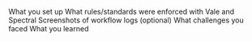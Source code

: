 What you set up
What rules/standards were enforced with Vale and Spectral
Screenshots of workflow logs (optional)
What challenges you faced
What you learned
